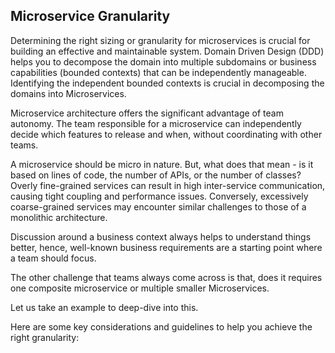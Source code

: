 ## Microservice Granularity

Determining the right sizing or granularity for microservices is crucial for building an effective and maintainable system. 
Domain Driven Design (DDD) helps you to decompose the domain into multiple subdomains or business capabilities (bounded contexts) that can be independently manageable. Identifying the independent bounded contexts is crucial in decomposing the domains into Microservices.

Microservice architecture offers the significant advantage of team autonomy. The team responsible for a microservice can independently decide which features to release and when, without coordinating with other teams.

A microservice should be micro in nature. But, what does that mean - is it based on lines of code, the number of APIs, or the number of classes? Overly fine-grained services can result in high inter-service communication, causing tight coupling and performance issues. Conversely, excessively coarse-grained services may encounter similar challenges to those of a monolithic architecture.

Discussion around a business context always helps to understand things better, hence, well-known business requirements are a starting point where a team should focus.

The other challenge that teams always come across is that, does it requires one composite microservice or multiple smaller Microservices.

Let us take an example to deep-dive into this.

Here are some key considerations and guidelines to help you achieve the right granularity:
